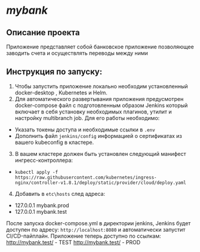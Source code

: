 # *mybank*

Описание проекта
-
Приложение представляет собой банковское приложение позволяющее заводить счета и осуществлять переводы между ними



Инструкция по запуску:
-

1. Чтобы запустить приложение локально необходим установленный docker-desktop , Kubernetes и Helm.
2. Для автоматического развертывания приложения предусмотрен docker-compose файл с подготовленным образом Jenkins который 
включает в себя установку необходимых плагинов, утилит и настройку multibranch job. Для его работы необходимо:
* Указать токены доступа и необходимые ссылки в ```.env```
* Дополнить файл ```jenkins/config``` информацией о сертификатах из вашего kubeconfig в кластере.
3. В вашем кластере должен быть установлен следующий манифест ингресс-контроллера:
* ```kubectl apply -f https://raw.githubusercontent.com/kubernetes/ingress-nginx/controller-v1.8.1/deploy/static/provider/cloud/deploy.yaml```
4. Добавить в ```etc\hosts``` след адреса:
* 127.0.0.1 mybank.prod
* 127.0.0.1 mybank.test

После запуска docker-compose.yml в директории jenkins, Jenkins будет доступен по адресу: ``` http://localhost:8080 ```  и автоматически запустит
CI/CD-пайплайн.
Приложение теперь доступно по ссылкам:
http://mybank.test/ - TEST
http://mybank.test/ - PROD